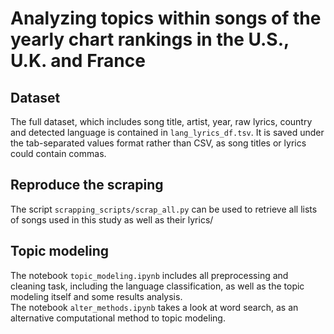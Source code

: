 # Analyzing topics within songs of the yearly chart rankings in the U.S., U.K. and France

## Dataset
The full dataset, which includes song title, artist, year, raw lyrics, country and detected language is contained in ```lang_lyrics_df.tsv```. It is saved under the tab-separated values format rather than CSV, as song titles or lyrics could contain commas.

## Reproduce the scraping
The script ```scrapping_scripts/scrap_all.py``` can be used to retrieve all lists of songs used in this study as well as their lyrics/

## Topic modeling
The notebook ```topic_modeling.ipynb``` includes all preprocessing and cleaning task, including the language classification, as well as the topic modeling itself and some results analysis.  
The notebook ```alter_methods.ipynb``` takes a look at word search, as an alternative computational method to topic modeling.
